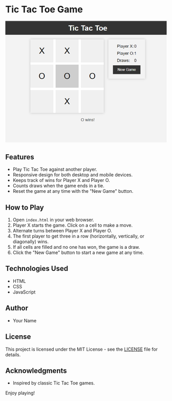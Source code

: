 # Tic Tac Toe Game

![Tic Tac Toe](screenshot.png)

## Features

- Play Tic Tac Toe against another player.
- Responsive design for both desktop and mobile devices.
- Keeps track of wins for Player X and Player O.
- Counts draws when the game ends in a tie.
- Reset the game at any time with the "New Game" button.

## How to Play

1. Open `index.html` in your web browser.
2. Player X starts the game. Click on a cell to make a move.
3. Alternate turns between Player X and Player O.
4. The first player to get three in a row (horizontally, vertically, or diagonally) wins.
5. If all cells are filled and no one has won, the game is a draw.
6. Click the "New Game" button to start a new game at any time.

## Technologies Used

- HTML
- CSS
- JavaScript

## Author

- Your Name

## License

This project is licensed under the MIT License - see the [LICENSE](LICENSE) file for details.

## Acknowledgments

- Inspired by classic Tic Tac Toe games.

Enjoy playing!

